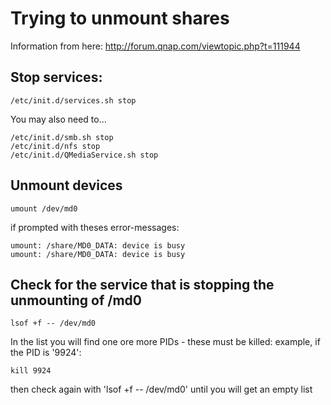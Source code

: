 # Trying to unmount shares

Information from here: http://forum.qnap.com/viewtopic.php?t=111944

## Stop services:

```
/etc/init.d/services.sh stop
```

You may also need to...

```
/etc/init.d/smb.sh stop
/etc/init.d/nfs stop
/etc/init.d/QMediaService.sh stop
```

## Unmount devices

```
umount /dev/md0
```

if prompted with theses error-messages:

```
umount: /share/MD0_DATA: device is busy
umount: /share/MD0_DATA: device is busy
```

## Check for the service that is stopping the unmounting of /md0

```
lsof +f -- /dev/md0
```

In the list you will find one ore more PIDs - these must be killed: example, if the PID is '9924':

```
kill 9924
```

then check again with 'lsof +f -- /dev/md0' until you will get an empty list

